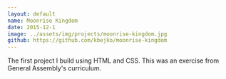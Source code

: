 ```yaml
---
layout: default
name: Moonrise Kingdom
date: 2015-12-1
image: ../assets/img/projects/moonrise-kingdom.jpg
github: https://github.com/kbejko/moonrise-kingdom
---
```


The first project I build using HTML and CSS. This was an exercise from General Assembly's curriculum.
